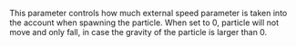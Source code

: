 This parameter controls how much external speed parameter is taken into the account when spawning the particle. When set to 0, particle will not move and only fall, in case the gravity of the particle is larger than 0.